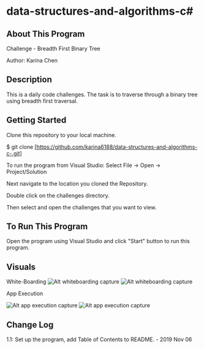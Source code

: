 # data-structures-and-algorithms-c#

## About This Program
Challenge - Breadth First Binary Tree

Author: Karina Chen

## Description
This is a daily code challenges. The task is to traverse through a binary tree using breadth first traversal.

## Getting Started
Clone this repository to your local machine.

$ git clone [https://github.com/karina6188/data-structures-and-algorithms-c-.git]

To run the program from Visual Studio:
Select File -> Open -> Project/Solution

Next navigate to the location you cloned the Repository.

Double click on the challenges directory.

Then select and open the challenges that you want to view.

## To Run This Program
Open the program using Visual Studio and click "Start" button to run this program.

## Visuals

White-Boarding
![Alt whiteboarding capture]()
![Alt whiteboarding capture]()

App Execution

![Alt app execution capture]()
![Alt app execution capture]()

## Change Log

1.1: Set up the program, add Table of Contents to README. - 2019 Nov 06


